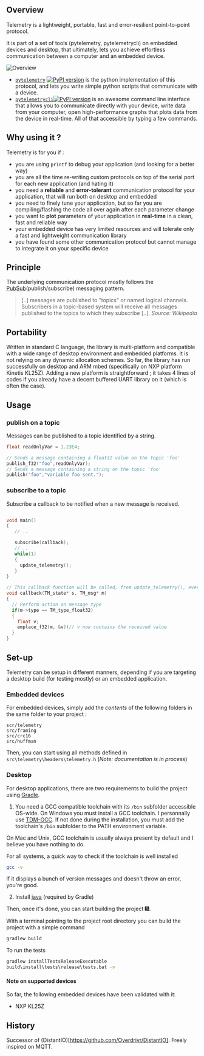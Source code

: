## Overview
Telemetry is a lightweight, portable, fast and error-resilient point-to-point protocol.

It is part of a set of tools (pytelemetry, pytelemetrycli) on embedded devices and desktop, that ultimately, lets you achieve effortless communication between a computer and an embedded device.

![Overview](https://raw.githubusercontent.com/Overdrivr/pytelemetrycli/master/overview.png)

* [`pytelemetry`](https://github.com/Overdrivr/pytelemetry)
[![PyPI version](https://badge.fury.io/py/pytelemetry.svg)](https://badge.fury.io/py/pytelemetry) is the python implementation of this protocol, and lets you write simple python scripts that communicate with a device.
* [`pytelemetrycli`](https://github.com/Overdrivr/pytelemetrycli)[![PyPI version](https://badge.fury.io/py/pytelemetrycli.svg)](https://badge.fury.io/py/pytelemetrycli) is an awesome command line interface that allows you to communicate directly with your device, write data from your computer, open high-performance graphs that plots data from the device in real-time. All of that accessible by typing a few commands.

## Why using it ?

Telemetry is for you if :

* you are using `printf` to debug your application (and looking for a better way)
* you are all the time re-writing custom protocols on top of the serial port for each new application (and hating it)
* you need a **reliable** and **error-tolerant** communication protocol for your application, that will run both on desktop and embedded
* you need to finely tune your application, but so far you are compiling/flashing the code all over again after each parameter change
* you want to **plot** parameters of your application in **real-time** in a clean, fast and reliable way
* your embedded device has very limited resources and will tolerate only a fast and lightweight communication library
* you have found some other communication protocol but cannot manage to integrate it on your specific device

## Principle
The underlying communication protocol mostly follows the [PubSub](https://en.wikipedia.org/wiki/Publish%E2%80%93subscribe_pattern)(publish/subscribe) messaging pattern.

> [..] messages are published to "topics" or named logical channels. Subscribers in a topic-based system will receive all messages published to
> the topics to which they subscribe [..].
> *Source: Wikipedia*

## Portability
Written in standard C language, the library is multi-platform and compatible with a wide range of desktop environment and embedded platforms.
It is not relying on any dynamic allocation schemes.
So far, the library has run successfully on desktop and ARM mbed (specifically on NXP platform Kinetis KL25Z).
Adding a new platform is straightforward ; it takes 4 lines of codes if you already have a decent buffered UART library on it (which is often the case).

## Usage


### publish on a topic

Messages can be published to a topic identified by a string.

```c
float readOnlyVar = 1.23E4;

// Sends a message containing a float32 value on the topic 'foo'
publish_f32("foo",readOnlyVar);
// Sends a message containing a string on the topic 'foo'
publish("foo","variable foo sent.");
```

### subscribe to a topic

Subscribe a callback to be notified when a new message is received.

```c

void main()
{
   // ..

   subscribe(callback);
   // ..
   while(1)
   {
     update_telemetry();
   }
}

// This callback function will be called, from update_telemetry(), every time you receive a new frame
void callback(TM_state* s, TM_msg* m)
{
  // Perform action on message type
  if(m->type == TM_type_float32)
  {
    float v;
    emplace_f32(m, &v))// v now contains the received value
  }
}

```
## Set-up
Telemetry can be setup in different manners, depending if you are targeting a desktop build (for testing mostly) or an embedded application.

### Embedded devices
For embedded devices, simply add the *contents* of the following folders in the same folder to your project :
```
scr/telemetry
src/framing
src/crc16
src/huffman
```
Then, you can start using all methods defined in `src\telemetry\headers\telemetry.h` (*Note: documentation is in process*)

### Desktop

For desktop applications, there are two requirements to build the project using [Gradle]("http://gradle.org/").

1. You need a GCC compatible toolchain with its `/bin` subfolder accessible OS-wide.
On Windows you must install a GCC toolchain. I personnally use [TDM-GCC](http://tdm-gcc.tdragon.net/).
If not done during the installation, you must add the toolchain's `/bin` subfolder to the PATH environment variable.

On Mac and Unix, GCC toolchain is usually always present by default and I believe you have nothing to do.

For all systems, a quick way to check if the toolchain is well installed

```bash
gcc -v
```
If it displays a bunch of version messages and doesn't throw an error, you're good.

2. Install [java](https://www.java.com/fr/)  (required by Gradle)

Then, once it's done, you can start building the project :fireworks:.

With a terminal pointing to the project root directory you can build the project with a simple command

```bash
gradlew build
```
To run the tests

```bash
gradlew installTestsReleaseExecutable
build\install\tests\release\tests.bat -v
```

#### Note on supported devices
So far, the following embedded devices have been validated with it:
* NXP KL25Z

## History
Successor of (DistantIO)[https://github.com/Overdrivr/DistantIO].
Freely inspired on MQTT.
